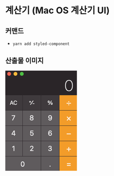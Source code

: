 # 계산기 (Mac OS 계산기 UI)

## 커맨드

- `yarn add styled-component`

## 산출물 이미지

![result-screenshot](./result-screenshot.png)
